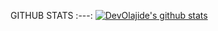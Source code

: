 GITHUB STATS
:---:
[![DevOlajide's github stats](https://github-readme-stats.vercel.app/api?username=ezzeldinadel&count_private=true&show_icons=true&theme=tokyonight)](https://github.com/anuraghazra/github-readme-stats)


